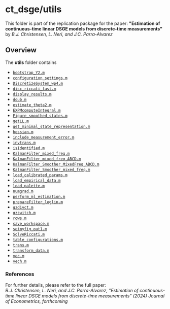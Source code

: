 # ct_dsge/utils

This folder is part of the replication package for the paper:
**"Estimation of continuous-time linear DSGE models from discrete-time measurements"** by *B.J. Christensen, L. Neri, and J.C. Parra-Alvarez*

## Overview

The **utils** folder contains 

- [`bootstrap_Y2.m`](bootstrap_Y2.m)
- [`configuration_settings.m`](configuration_settings.m)
- [`DiscretizeSystem_wp4.m`](DiscretizeSystem_wp4.m)
- [`disc_riccati_fast.m`](disc_riccati_fast.m)
- [`display_results.m`](display_results.m)
- [`doub.m`](doub.m)
- [`estimate_theta2.m`](estimate_theta2.m)
- [`EXPMcomputeIntegral.m`](EXPMcomputeIntegral.m)
- [`Figure_smoothed_states.m`](Figure_smoothed_states.m)
- [`getLL.m`](getLL.m)
- [`get_minimal_state_representation.m`](get_minimal_state_representation.m)
- [`hessian.m`](hessian.m)
- [`include_measurement_error.m`](include_measurement_error.m)
- [`invtrans.m`](invtrans.m)
- [`isIdentified.m`](isIdentified.m)
- [`KalmanFilter_mixed_freq.m`](KalmanFilter_mixed_freq.m)
- [`KalmanFilter_mixed_freq_ABCD.m`](KalmanFilter_mixed_freq_ABCD.m)
- [`KalmanFilter_Smoother_MixedFreq_ABCD.m`](KalmanFilter_Smoother_MixedFreq_ABCD.m)
- [`KalmanFilter_Smoother_mixed_freq.m`](KalmanFilter_Smoother_mixed_freq.m)
- [`load_calibrated_params.m`](load_calibrated_params.m)
- [`load_empirical_data.m`](load_empirical_data.m)
- [`load_palette.m`](load_palette.m)
- [`numgrad.m`](numgrad.m)
- [`perform_ml_estimation.m`](perform_ml_estimation.m)
- [`prepareFilter_loglin.m`](prepareFilter_loglin.m)
- [`qzdivct.m`](qzdivct.m)
- [`qzswitch.m`](qzswitch.m)
- [`rows.m`](rows.m)
- [`save_workspace.m`](save_workspace.m)
- [`setmyfig_out1.m`](setmyfig_out1.m)
- [`SolveRiccati.m`](SolveRiccati.m)
- [`table_configurations.m`](table_configurations.m)
- [`trans.m`](trans.m)
- [`transform_data.m`](transform_data.m)
- [`vec.m`](vec.m)
- [`vech.m`](vech.m)

### References

For further details, please refer to the full paper:  
*B.J. Christensen, L. Neri, and J.C. Parra-Alvarez, "Estimation of continuous-time linear DSGE models from discrete-time measurements" (2024) Journal of Econometrics, forthcoming*

